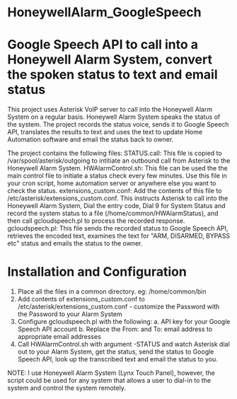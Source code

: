 # HoneywellAlarm_GoogleSpeech
# Google Speech API to call into a Honeywell Alarm System, convert the spoken status to text and email status

This project uses Asterisk VoIP server to call into the Honeywell Alarm System on a regular basis. Honeywell Alarm System speaks the status of the system. The project records the status voice, sends it to Google Speech API, translates the results to text and uses the text to update Home Automation software and email the status back to owner.

The project contains the following files:
STATUS.call: This file is copied to /var/spool/asterisk/outgoing to intitiate an outbound call from Asterisk to the Honeywell Alarm System. 
HWAlarmControl.sh: This file can be used the the main control file to initiate a status check every few minutes. Use this file in your cron script, home automation server or anywhere else you want to check the status.
extensions_custom.conf: Add the contents of this file to /etc/asterisk/extensions_custom.conf. This instructs Asterisk to call into the Honeywell Alarm System, Dial the entry code, Dial 9 for System Status and record the system status to a file (/home/common/HWAlarmStatus), and then call gcloudspeech.pl to process the recorded response.
gcloudspeech.pl: This file sends the recorded status to Google Speech API, retrieves the encoded text, examines the text for "ARM, DISARMED, BYPASS etc" status and emails the status to the owner.

Installation and Configuration
==============================
1. Place all the files in a common directory. eg: /home/common/bin
2. Add contents of extensions_custom.conf to /etc/asterisk/extensions_custom.conf - customize the Password with the Password to your Alarm System
3. Configure gcloudspeech.pl with the following:
   a. API key for your Google Speech API account
   b. Replace the From: and To: email address to appropriate email addresses
4. Call HWAlarmControl.sh with argument -STATUS and watch Asterisk dial out to your Alarm System, get the status, send the status to Google Speech API, look up the transcribed text and email the status to you.


NOTE: I use Honeywell Alarm System (Lynx Touch Panel), however, the script could be used for any system that allows a user to dial-in to the system and control the system remotely.
